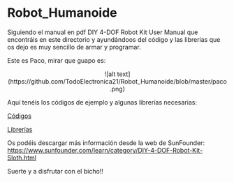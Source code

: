 # Robot_Humanoide

Siguiendo el manual en pdf DIY 4-DOF Robot Kit User Manual que encontráis en este directorio y ayundándoos del código y las librerías que os dejo es muy sencillo de armar y programar.

Este es Paco, mirar que guapo es:

<p align="center">
  ![alt text](https://github.com/TodoElectronica21/Robot_Humanoide/blob/master/paco.png)
</p>

Aquí tenéis los códigos de ejemplo y algunas librerías necesarias:

[Códigos](https://github.com/TodoElectronica21/Robot_Humanoide/tree/master/Codigo)

[Librerías](https://github.com/TodoElectronica21/Robot_Humanoide/tree/master/Librerias)

Os podéis descargar más información desde la web de SunFounder: 
https://www.sunfounder.com/learn/category/DIY-4-DOF-Robot-Kit-Sloth.html

Suerte y a disfrutar con el bicho!!

